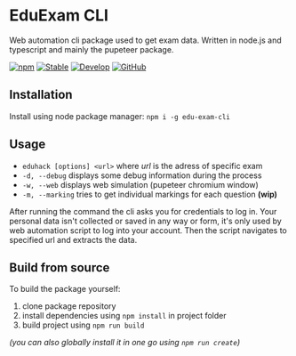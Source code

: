 # EduExam CLI
Web automation cli package used to get exam data. Written in node.js and typescript and mainly the pupeteer package.

[![npm](https://img.shields.io/npm/v/edu-exam-cli?color=green)](https://www.npmjs.com/package/edu-exam-cli)
[![Stable](https://github.com/lampask/EduCli/workflows/Node.js%20CI/badge.svg?branch=master)]()
[![Develop](https://github.com/lampask/educli/workflows/Develop/badge.svg?branch=develop)](https://github.com/lampask/educli/actions?query=workflow%3ADevelop)
[![GitHub](https://img.shields.io/github/license/lampask/EduCli)](https://opensource.org/licenses/MIT)
## Installation
Install using node package manager: ```npm i -g edu-exam-cli```

## Usage
- `eduhack [options] <url>` where *url* is the adress of specific exam
- `-d, --debug` displays some debug information during the process
- `-w, --web` displays web simulation (pupeteer chromium window)
- `-m, --marking` tries to get individual markings for each question **(wip)**

After running the command the cli asks you for credentials to log in. Your personal data isn't collected or saved in any way or form, it's only used by web automation script to log into your account. Then the script navigates to specified url and extracts the data.

## Build from source
To build the package yourself:
1. clone package repository
2. install dependencies using `npm install` in project folder
3. build project using `npm run build`

*(you can also globally install it in one go using `npm run create`)*
